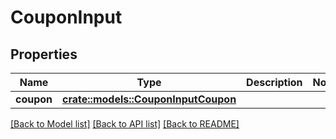 # CouponInput

## Properties

Name | Type | Description | Notes
------------ | ------------- | ------------- | -------------
**coupon** | [**crate::models::CouponInputCoupon**](CouponInput_coupon.md) |  | 

[[Back to Model list]](../README.md#documentation-for-models) [[Back to API list]](../README.md#documentation-for-api-endpoints) [[Back to README]](../README.md)


